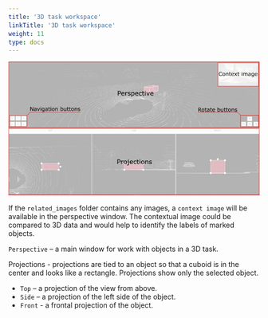 ```yaml
---
title: '3D task workspace'
linkTitle: '3D task workspace'
weight: 11
type: docs
---
```


![](/images/image214_carla_town3.jpg)


If the `related_images` folder contains any images, a `context image` will be available  in the perspective window.
The contextual image could be compared to 3D data and would help to identify the labels of marked objects.

`Perspective` – a main window for work with objects in a 3D task.

Projections - projections are tied to an object so that a cuboid is in the center and looks like a rectangle.
Projections show only the selected object.

- `Top` – a projection of the view from above.
- `Side` – a projection of the left side of the object.
- `Front` - a frontal projection of the object.
